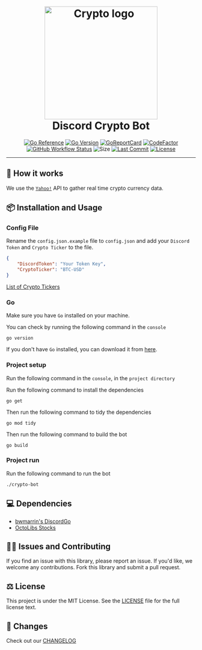 <div align="center">
	<h1><img alt="Crypto logo" src="https://github.com/octodiscord/crypto-bot/blob/main/cryptocurrency.png" height="300" /><br />
		Discord Crypto Bot
	</h1>

[![Go Reference](https://pkg.go.dev/badge/octodiscord/crypto-bot.svg)](https://pkg.go.dev/github.com/octodiscord/crypto-bot) [![Go Version](https://img.shields.io/github/go-mod/go-version/octodiscord/crypto-bot)](https://go.dev/) [![GoReportCard](https://goreportcard.com/badge/github.com/octodiscord/crypto-bot)](https://goreportcard.com/report/github.com/octodiscord/crypto-bot) [![CodeFactor](https://www.codefactor.io/repository/github/octodiscord/crypto-bot/badge)](https://www.codefactor.io/repository/github/octodiscord/crypto-bot) [![GitHub Workflow Status](https://img.shields.io/github/actions/workflow/status/octodiscord/crypto-bot/.github/workflows/go.yml)](https://github.com/octodiscord/crypto-bot/blob/main/.github/workflows/go.yml) ![Size](https://img.shields.io/github/languages/code-size/octodiscord/crypto-bot) [![Last Commit](https://img.shields.io/github/last-commit/octodiscord/crypto-bot)](https://github.com/octodiscord/crypto-bot/commits/main) [![License](https://img.shields.io/github/license/octodiscord/crypto-bot)](https://github.com/octodiscord/crypto-bot/blob/main/LICENSE)

</div>
<hr/>

## 🌟 How it works

We use the [`Yahoo!`](https://finance.yahoo.com/crypto/) API to gather real time crypto currency data.

## 📦 Installation and Usage

### Config File

Rename the `config.json.example` file to `config.json` and add your `Discord Token` and `Crypto Ticker` to the file.

```json
{
	"DiscordToken": "Your Token Key",
	"CryptoTicker": "BTC-USD"
}
```

[List of Crypto Tickers](https://finance.yahoo.com/crypto/)

### Go

Make sure you have `Go` installed on your machine.

You can check by running the following command in the `console`

```plain
go version
```

If you don't have `Go` installed, you can download it from [here](https://go.dev/dl/).

### Project setup

Run the following command in the `console`, in the `project directory`

Run the following command to install the dependencies

```plain
go get
```

Then run the following command to tidy the dependencies

```plain
go mod tidy
```

Then run the following command to build the bot

```plain
go build
```

### Project run

Run the following command to run the bot

```plain
./crypto-bot
```

## 💻 Dependencies

- [bwmarrin's DiscordGo](https://github.com/bwmarrin/discordgo)
- [OctoLibs Stocks](https://github.com/octolibs/stocks)


## 🙇‍♂️ Issues and Contributing

If you find an issue with this library, please report an issue. If you'd
like, we welcome any contributions. Fork this library and submit a pull
request.

## ⚖️ License

This project is under the MIT License. See the [LICENSE](https://github.com/octodiscord/crypto-bot/blob/main/LICENSE) file for the full license text.

## 📜 Changes

Check out our [CHANGELOG](https://github.com/octodiscord/crypto-bot/blob/main/CHANGELOG.md)
